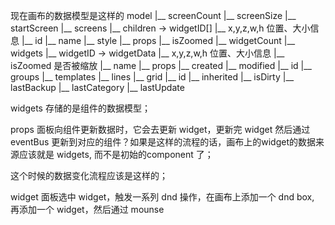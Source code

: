 现在画布的数据模型是这样的
model
 |__ screenCount
 |__ screenSize
 |__ startScreen
 |__ screens
        |__ children -> widgetID[]
        |__ x,y,z,w,h 位置、大小信息
        |__ id
        |__ name
        |__ style
        |__ props
        |__ isZoomed
 |__ widgetCount
 |__ widgets
        |__ widgetID -> widgetData
                        |__ x,y,z,w,h 位置、大小信息
                        |__ isZoomed 是否被缩放
                        |__ name 
                        |__ props
                        |__ created
                        |__ modified
                        |__ id
 |__ groups
 |__ templates
 |__ lines
 |__ grid
 |__ id
 |__ inherited
 |__ isDirty
 |__ lastBackup
 |__ lastCategory
 |__ lastUpdate

widgets 存储的是组件的数据模型；

props 面板向组件更新数据时，它会去更新 widget，更新完 widget 然后通过 eventBus 更新到对应的组件？如果是这样的流程的话，画布上的widget的数据来源应该就是 widgets, 而不是初始的component 了；

这个时候的数据变化流程应该是这样的；

widget 面板选中 widget，触发一系列 dnd 操作，在画布上添加一个 dnd box, 再添加一个 widget，然后通过 mounse 

 

